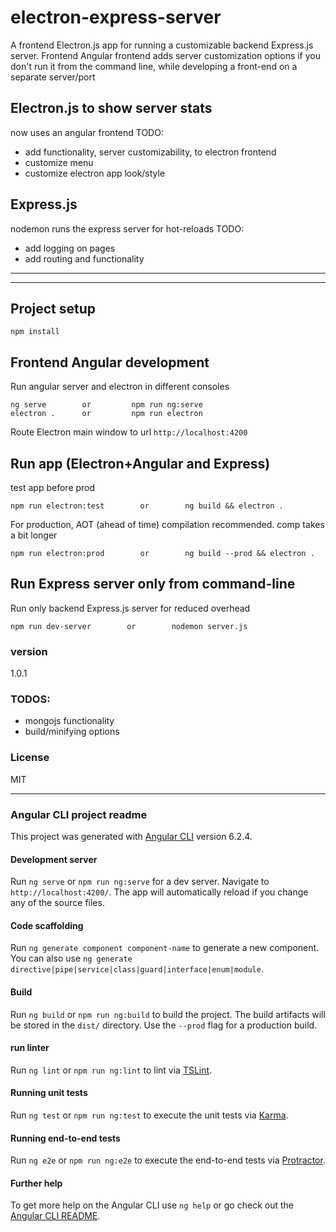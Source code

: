 # electron-express-server
A frontend Electron.js app for running a customizable backend Express.js server.
Frontend Angular frontend adds server customization options
if you don't run it from the command line, while developing a front-end on a separate server/port


## Electron.js to show server stats
now uses an angular frontend
TODO:
  - add functionality, server customizability, to electron frontend
  - customize menu
  - customize electron app look/style

## Express.js
nodemon runs the express server for hot-reloads
TODO:
  - add logging on pages
  - add routing and functionality
___
___
## Project setup
```
npm install
```

## Frontend Angular development
  Run angular server and electron in different consoles
  ```
  ng serve        or         npm run ng:serve
  electron .      or         npm run electron
  ```
  Route Electron main window to url `http://localhost:4200`

## Run app (Electron+Angular and Express)
  test app before prod
  ```
  npm run electron:test        or        ng build && electron .
  ```

  For production, AOT (ahead of time) compilation recommended. comp takes a bit longer
  ```
  npm run electron:prod        or        ng build --prod && electron .
  ```


## Run Express server only from command-line
  Run only backend Express.js server for reduced overhead
  ```
  npm run dev-server        or        nodemon server.js
  ```


### version
1.0.1

### TODOS:
  - mongojs functionality
  - build/minifying options

### License
MIT

___
### Angular CLI project readme
This project was generated with [Angular CLI](https://github.com/angular/angular-cli) version 6.2.4.

#### Development server
Run `ng serve` or `npm run ng:serve` for a dev server. Navigate to `http://localhost:4200/`. The app will automatically reload if you change any of the source files.

#### Code scaffolding
Run `ng generate component component-name` to generate a new component. You can also use `ng generate directive|pipe|service|class|guard|interface|enum|module`.

#### Build
Run `ng build` or `npm run ng:build` to build the project. The build artifacts will be stored in the `dist/` directory. Use the `--prod` flag for a production build.

#### run linter
Run `ng lint` or `npm run ng:lint` to lint via [TSLint](https://palantir.github.io/tslint/).

#### Running unit tests
Run `ng test` or `npm run ng:test` to execute the unit tests via [Karma](https://karma-runner.github.io).

#### Running end-to-end tests
Run `ng e2e` or `npm run ng:e2e` to execute the end-to-end tests via [Protractor](http://www.protractortest.org/).

#### Further help
To get more help on the Angular CLI use `ng help` or go check out the [Angular CLI README](https://github.com/angular/angular-cli/blob/master/README.md).
